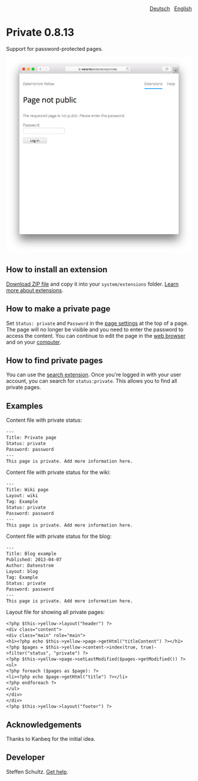 <p align="right"><a href="README-de.md">Deutsch</a> &nbsp; <a href="README.md">English</a></p>

# Private 0.8.13

Support for password-protected pages.

<p align="center"><img src="SCREENSHOT.png" alt="Screenshot"></p>

## How to install an extension

[Download ZIP file](https://github.com/schulle4u/yellow-private/archive/refs/heads/main.zip) and copy it into your `system/extensions` folder. [Learn more about extensions](https://github.com/annaesvensson/yellow-update).

## How to make a private page

Set `Status: private` and `Password` in the [page settings](https://github.com/annaesvensson/yellow-core#user-content-settings-page) at the top of a page. The page will no longer be visible and you need to enter the password to access the content. You can continue to edit the page in the [web browser](https://github.com/annaesvensson/yellow-edit) and on your [computer](https://github.com/annaesvensson/yellow-core).

## How to find private pages

You can use the [search extension](https://github.com/annaesvensson/yellow-search). Once you're logged in with your user account, you can search for `status:private`. This allows you to find all private pages. 

## Examples

Content file with private status: 

```
---
Title: Private page
Status: private
Password: password
---
This page is private. Add more information here.
```

Content file with private status for the wiki:

```
---
Title: Wiki page
Layout: wiki
Tag: Example
Status: private
Password: password
---
This page is private. Add more information here.
```

Content file with private status for the blog:

```
---
Title: Blog example
Published: 2013-04-07
Author: Datenstrom
Layout: blog
Tag: Example
Status: private
Password: password
---
This page is private. Add more information here.
```

Layout file for showing all private pages:

```
<?php $this->yellow->layout("header") ?>
<div class="content">
<div class="main" role="main">
<h1><?php echo $this->yellow->page->getHtml("titleContent") ?></h1>
<?php $pages = $this->yellow->content->index(true, true)->filter("status", "private") ?>
<?php $this->yellow->page->setLastModified($pages->getModified()) ?>
<ul>
<?php foreach ($pages as $page): ?>
<li><?php echo $page->getHtml("title") ?></li>
<?php endforeach ?>
</ul>
</div>
</div>
<?php $this->yellow->layout("footer") ?>
```

## Acknowledgements

Thanks to Kanbeq for the initial idea.

## Developer

Steffen Schultz. [Get help](https://datenstrom.se/yellow/help/).

